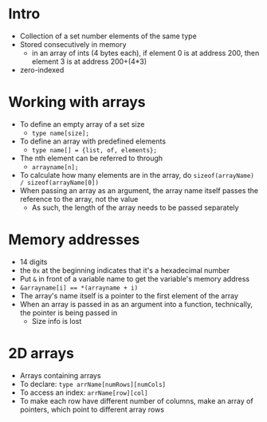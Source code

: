 # Intro
- Collection of a set number elements of the same type
- Stored consecutively in memory
  - in an array of ints (4 bytes each), if element 0 is at address 200, then element 3 is at address 200+(4*3)
- zero-indexed

# Working with arrays
- To define an empty array of a set size
  - `type name[size];`
- To define an array with predefined elements
  - `type name[] = {list, of, elements};`
- The nth element can be referred to through
  - `arrayname[n];`
- To calculate how many elements are in the array, do `sizeof(arrayName) / sizeof(arrayName[0])`
- When passing an array as an argument, the array name itself passes the reference to the array, not the value
  - As such, the length of the array needs to be passed separately

# Memory addresses
- 14 digits
- the `0x` at the beginning indicates that it's a hexadecimal number
- Put `&` in front of a variable name to get the variable's memory address
- `&arrayname[i] == *(arrayname + i)`
- The array's name itself is a pointer to the first element of the array
- When an array is passed in as an argument into a function, technically, the pointer is being passed in
  - Size info is lost

# 2D arrays
- Arrays containing arrays
- To declare: `type arrName[numRows][numCols]`
- To access an index: `arrName[row][col]`
- To make each row have different number of columns, make an array of pointers, which point to different array rows